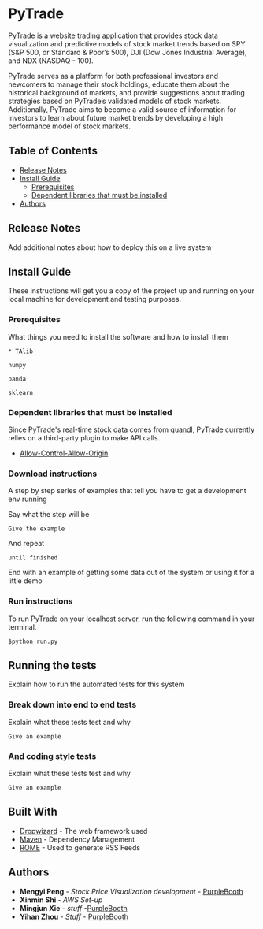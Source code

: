 # PyTrade

PyTrade is a website trading application that provides stock data visualization and predictive models of stock market trends based on SPY (S&P 500, or Standard & Poor’s 500), DJI (Dow Jones Industrial Average), and NDX (NASDAQ - 100).

PyTrade serves as a platform for both professional investors and newcomers to manage their stock holdings, educate them about the historical background of markets, and provide suggestions about trading strategies based on PyTrade’s validated models of stock markets. Additionally, PyTrade aims to become a valid source of information for investors to learn about future market trends by developing a high performance model of stock markets.

## Table of Contents

- [Release Notes](#release-notes)
- [Install Guide](#install-guide)
  - [Prerequisites](#Prerequisites)
  - [Dependent libraries that must be installed](#Dependent-libraries-that-must-be-installed)
- [Authors](#authors)


## Release Notes

Add additional notes about how to deploy this on a live system

## Install Guide

These instructions will get you a copy of the project up and running on your local machine for development and testing purposes.

### Prerequisites

What things you need to install the software and how to install them

```
* TAlib

numpy

panda

sklearn
```
### Dependent libraries that must be installed

Since PyTrade's real-time stock data comes from [quandl](https://www.quandl.com), PyTrade currently relies on a third-party plugin to make API calls.  

* [Allow-Control-Allow-Origin](https://chrome.google.com/webstore/detail/allow-control-allow-origi/nlfbmbojpeacfghkpbjhddihlkkiljbi/related?hl=en-US)

### Download instructions


A step by step series of examples that tell you have to get a development env running

Say what the step will be

```
Give the example
```

And repeat

```
until finished
```

End with an example of getting some data out of the system or using it for a little demo
### Run instructions
To run PyTrade on your localhost server, run the following command in your terminal.

```
$python run.py
```

## Running the tests

Explain how to run the automated tests for this system

### Break down into end to end tests

Explain what these tests test and why

```
Give an example
```

### And coding style tests

Explain what these tests test and why

```
Give an example
```


## Built With

* [Dropwizard](http://www.dropwizard.io/1.0.2/docs/) - The web framework used
* [Maven](https://maven.apache.org/) - Dependency Management
* [ROME](https://rometools.github.io/rome/) - Used to generate RSS Feeds


## Authors

* **Mengyi Peng** - *Stock Price Visualization development* - [PurpleBooth](https://github.com/mpeng8/PyTrade)
* **Xinmin Shi** - *AWS Set-up*
* **Mingjun Xie** - *stuff* -[PurpleBooth](https://github.com/mpeng8/PyTrade)
* **Yihan Zhou** - *Stuff* - [PurpleBooth](https://github.com/mpeng8/PyTrade/tree/mongazer)
